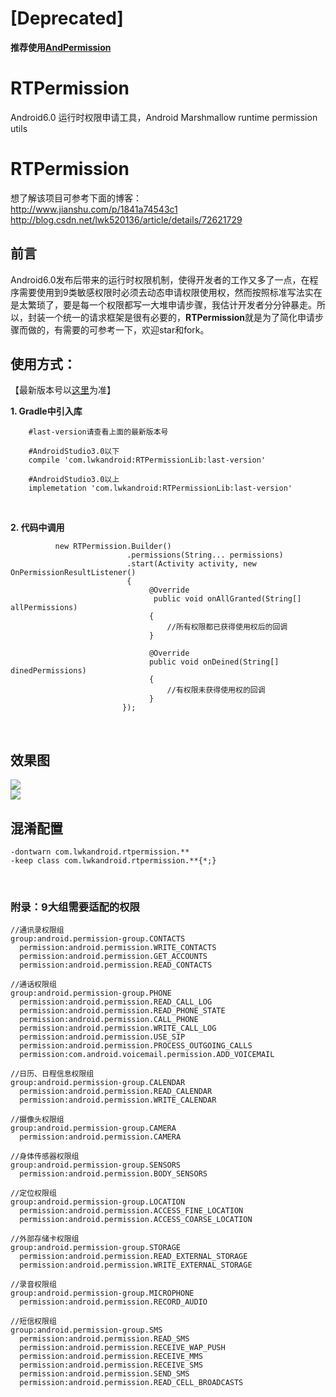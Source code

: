 # **[Deprecated]**
**推荐使用[AndPermission](https://github.com/yanzhenjie/AndPermission)**
# RTPermission
Android6.0 运行时权限申请工具，Android Marshmallow runtime permission utils

# RTPermission<br />
想了解该项目可参考下面的博客：<br />
http://www.jianshu.com/p/1841a74543c1 <br />
http://blog.csdn.net/lwk520136/article/details/72621729 <br />
## 前言
Android6.0发布后带来的运行时权限机制，使得开发者的工作又多了一点，在程序需要使用到9类敏感权限时必须去动态申请权限使用权，然而按照标准写法实在是太繁琐了，要是每一个权限都写一大堆申请步骤，我估计开发者分分钟暴走。所以，封装一个统一的请求框架是很有必要的，**RTPermission**就是为了简化申请步骤而做的，有需要的可参考一下，欢迎star和fork。
<br />
## 使用方式：<br />
【最新版本号以[这里](https://github.com/Vanish136/RTPermission/releases)为准】

**1. Gradle中引入库**

```
    #last-version请查看上面的最新版本号

    #AndroidStudio3.0以下
    compile 'com.lwkandroid:RTPermissionLib:last-version'

    #AndroidStudio3.0以上
    implemetation 'com.lwkandroid:RTPermissionLib:last-version'
```
<br />

**2. 代码中调用**<br />

```
          new RTPermission.Builder()
                          .permissions(String... permissions)
                          .start(Activity activity, new OnPermissionResultListener()
                          {
                               @Override
                                public void onAllGranted(String[] allPermissions)
                               {
                                   //所有权限都已获得使用权后的回调
                               }

                               @Override
                               public void onDeined(String[] dinedPermissions)
                               {
                                   //有权限未获得使用权的回调
                               }
                         });
```
<br />

## 效果图 <br />
![](https://github.com/Vanish136/RTPermission/raw/master/picture/sample01.png)
<br />
![](https://github.com/Vanish136/RTPermission/raw/master/picture/sample02.png)
<br />

## 混淆配置

```
-dontwarn com.lwkandroid.rtpermission.**
-keep class com.lwkandroid.rtpermission.**{*;}
```
<br />

### 附录：9大组需要适配的权限

```
//通讯录权限组
group:android.permission-group.CONTACTS
  permission:android.permission.WRITE_CONTACTS
  permission:android.permission.GET_ACCOUNTS
  permission:android.permission.READ_CONTACTS

//通话权限组
group:android.permission-group.PHONE
  permission:android.permission.READ_CALL_LOG
  permission:android.permission.READ_PHONE_STATE
  permission:android.permission.CALL_PHONE
  permission:android.permission.WRITE_CALL_LOG
  permission:android.permission.USE_SIP
  permission:android.permission.PROCESS_OUTGOING_CALLS
  permission:com.android.voicemail.permission.ADD_VOICEMAIL

//日历、日程信息权限组
group:android.permission-group.CALENDAR
  permission:android.permission.READ_CALENDAR
  permission:android.permission.WRITE_CALENDAR

//摄像头权限组
group:android.permission-group.CAMERA
  permission:android.permission.CAMERA

//身体传感器权限组
group:android.permission-group.SENSORS
  permission:android.permission.BODY_SENSORS

//定位权限组
group:android.permission-group.LOCATION
  permission:android.permission.ACCESS_FINE_LOCATION
  permission:android.permission.ACCESS_COARSE_LOCATION

//外部存储卡权限组
group:android.permission-group.STORAGE
  permission:android.permission.READ_EXTERNAL_STORAGE
  permission:android.permission.WRITE_EXTERNAL_STORAGE

//录音权限组
group:android.permission-group.MICROPHONE
  permission:android.permission.RECORD_AUDIO

//短信权限组
group:android.permission-group.SMS
  permission:android.permission.READ_SMS
  permission:android.permission.RECEIVE_WAP_PUSH
  permission:android.permission.RECEIVE_MMS
  permission:android.permission.RECEIVE_SMS
  permission:android.permission.SEND_SMS
  permission:android.permission.READ_CELL_BROADCASTS
```